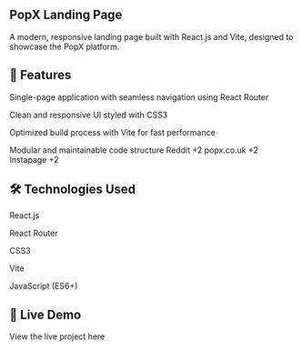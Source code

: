 ## PopX Landing Page
A modern, responsive landing page built with React.js and Vite, designed to showcase the PopX platform.

## 🚀 Features
Single-page application with seamless navigation using React Router

Clean and responsive UI styled with CSS3

Optimized build process with Vite for fast performance

Modular and maintainable code structure
Reddit
+2
popx.co.uk
+2
Instapage
+2

## 🛠️ Technologies Used
React.js

React Router

CSS3

Vite

JavaScript (ES6+)

## 🔗 Live Demo
View the live project here <!-- Replace '#' with your actual live link -->
